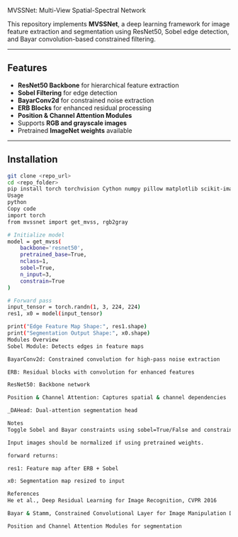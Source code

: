  MVSSNet: Multi-View Spatial-Spectral Network

This repository implements **MVSSNet**, a deep learning framework for image feature extraction and segmentation using ResNet50, Sobel edge detection, and Bayar convolution-based constrained filtering.

---

## Features
- **ResNet50 Backbone** for hierarchical feature extraction
- **Sobel Filtering** for edge detection
- **BayarConv2d** for constrained noise extraction
- **ERB Blocks** for enhanced residual processing
- **Position & Channel Attention Modules**
- Supports **RGB and grayscale images**
- Pretrained **ImageNet weights** available

---

## Installation
```bash
git clone <repo_url>
cd <repo_folder>
pip install torch torchvision Cython numpy pillow matplotlib scikit-image opencv-python
Usage
python
Copy code
import torch
from mvssnet import get_mvss, rgb2gray

# Initialize model
model = get_mvss(
    backbone='resnet50',
    pretrained_base=True,
    nclass=1,
    sobel=True,
    n_input=3,
    constrain=True
)

# Forward pass
input_tensor = torch.randn(1, 3, 224, 224)
res1, x0 = model(input_tensor)

print("Edge Feature Map Shape:", res1.shape)
print("Segmentation Output Shape:", x0.shape)
Modules Overview
Sobel Module: Detects edges in feature maps

BayarConv2d: Constrained convolution for high-pass noise extraction

ERB: Residual blocks with convolution for enhanced features

ResNet50: Backbone network

Position & Channel Attention: Captures spatial & channel dependencies

_DAHead: Dual-attention segmentation head

Notes
Toggle Sobel and Bayar constraints using sobel=True/False and constrain=True/False.

Input images should be normalized if using pretrained weights.

forward returns:

res1: Feature map after ERB + Sobel

x0: Segmentation map resized to input

References
He et al., Deep Residual Learning for Image Recognition, CVPR 2016

Bayar & Stamm, Constrained Convolutional Layer for Image Manipulation Detection, 2016

Position and Channel Attention Modules for segmentation
